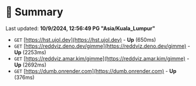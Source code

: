 # 📖 Summary
Last updated: **10/9/2024, 12:56:49 PG "Asia/Kuala_Lumpur"**

- `GET` [https://hst.ujol.dev](https://hst.ujol.dev) - **Up** (650ms)
- `GET` [https://reddviz.deno.dev/gimme](https://reddviz.deno.dev/gimme) - **Up** (2253ms)
- `GET` [https://reddviz.amar.kim/gimme](https://reddviz.amar.kim/gimme) - **Up** (2692ms)
- `GET` [https://dumb.onrender.com](https://dumb.onrender.com) - **Up** (376ms)
